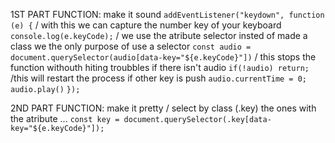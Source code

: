 1ST PART FUNCTION: make it sound
`addEventListener("keydown", function (e) {`
/ with this we can capture the number key of your keyboard
`console.log(e.keyCode);`
/ we use the atribute selector insted of made a class we the only purpose of use a selector
`const audio = document.querySelector(audio[data-key="${e.keyCode}"])`
/ this stops the function withouth hiting troubbles if there isn't audio
`if(!audio) return;`
/this will restart the process if other key is push
`audio.currentTime = 0; `
`audio.play()`
`});`

2ND PART FUNCTION: make it pretty
/ select by class (.key) the ones with the atribute ...
`const key = document.querySelector(.key[data-key="${e.keyCode}"]);`
